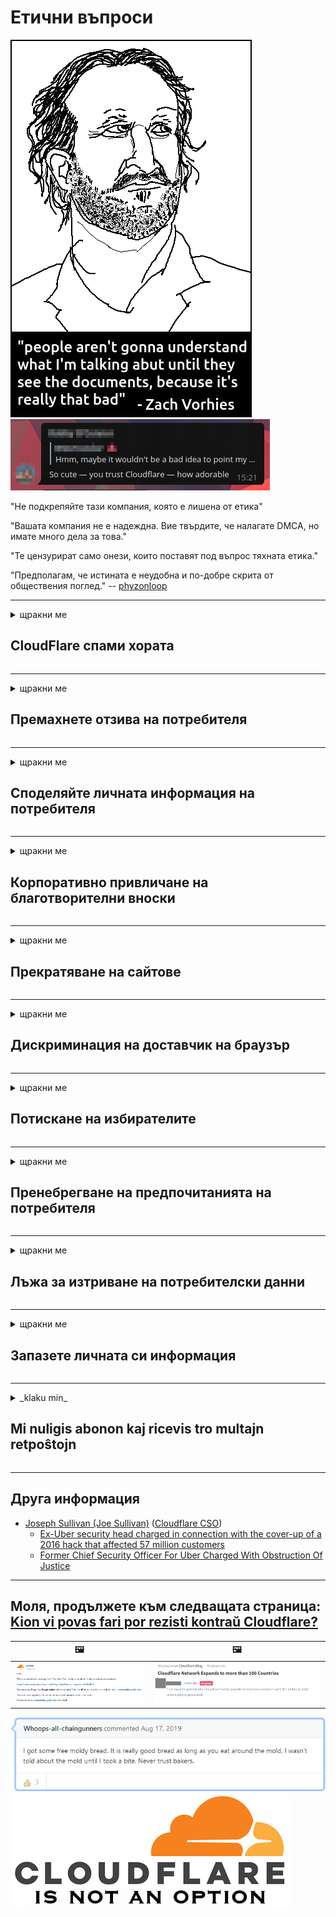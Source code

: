 # Етични въпроси

![](../image/itsreallythatbad.jpg)
![](../image/telegram/c81238387627b4bfd3dcd60f56d41626.jpg)

"Не подкрепяйте тази компания, която е лишена от етика"

"Вашата компания не е надеждна. Вие твърдите, че налагате DMCA, но имате много дела за това."

"Те цензурират само онези, които поставят под въпрос тяхната етика."

"Предполагам, че истината е неудобна и по-добре скрита от обществения поглед."  -- [phyzonloop](https://twitter.com/phyzonloop)


---


<details>
<summary>щракни ме

## CloudFlare спами хората
</summary>


Cloudflare изпраща спам имейли до потребители, които не са Cloudflare.

- Изпращайте имейли само до абонати, които са се включили
- Когато потребителят каже „стоп“, спрете да изпращате имейли

Това е толкова просто. Но Cloudflare не се интересува.
Cloudflare каза, че използването на тяхната услуга може да спре всички спамъри или нападатели.
Как можем да спрем Cloudflare, без да активираме Cloudflare?


| 🖼 | 🖼 |
| --- | --- |
| ![](../image/cfspam01.jpg) | ![](../image/cfspam03.jpg) |
| ![](../image/cfspam02.jpg) | ![](../image/cfspambrittany.jpg)<br>![](../image/cfspamtwtr.jpg) |
| ![](../image/cfspam04.jpg) | ![](../image/cfspam05.jpg) |

</details>

---

<details>
<summary>щракни ме

## Премахнете отзива на потребителя
</summary>


Отрицателни отзиви на цензурата на Cloudflare.
Ако публикувате текст против Cloudflare в Twitter, имате шанс да получите отговор от служител на Cloudflare със съобщение „Не, не е“.
Ако публикувате отрицателен отзив на който и да е сайт за отзиви, те ще се опитат да го цензурират.


| 🖼 | 🖼 |
| --- | --- |
| ![](../image/cfcenrev_01.jpg)<br>![](../image/cfcenrev_02.jpg) | ![](../image/cfcenrev_03.jpg) |

</details>

---

<details>
<summary>щракни ме

## Споделяйте личната информация на потребителя
</summary>


Cloudflare има огромен проблем с тормоза.
Cloudflare споделя лична информация на тези, които се оплакват от хоствани сайтове.
Понякога те искат да предоставите истинската си лична карта.
Ако не искате да ви тормозят, нападат, бият или убиват, по-добре стойте далеч от Cloudflared уебсайтове.


| 🖼 | 🖼 |
| --- | --- |
| ![](../image/cfdox_what.jpg) | ![](../image/cfdox_swat.jpg) |
| ![](../image/cfdox_kill.jpg) | ![](../image/cfdox_threat.jpg) |
| ![](../image/cfdox_dox.jpg) | ![](../image/cfdox_ex1.jpg) |
| ![](../image/cfabuseform.jpg) | ![](../image/cfdox_ex2.jpg) |

</details>

---

<details>
<summary>щракни ме

## Корпоративно привличане на благотворителни вноски
</summary>


CloudFlare иска благотворителни вноски.
Доста ужасяващо е, че американска корпорация би поискала благотворителност заедно с организации с нестопанска цел, които имат добри каузи.
Ако обичате да блокирате хора или да губите време на други хора, може да поискате да поръчате някои пици за служители на Cloudflare.


![](../image/cfdonate.jpg)

</details>

---

<details>
<summary>щракни ме

## Прекратяване на сайтове
</summary>


Какво ще направите, ако сайтът ви изпадне внезапно?
Има съобщения, че Cloudflare изтрива конфигурацията на потребителя или спира услугата без предупреждение, безшумно.
Предлагаме ви да намерите по-добър доставчик.

![](../image/cftmnt.jpg)

</details>

---

<details>
<summary>щракни ме

## Дискриминация на доставчик на браузър
</summary>


CloudFlare предоставя преференциално третиране на тези, които използват Firefox, като същевременно дава враждебно отношение към потребители на браузъри, които не са Tor-Tor.
Потребителите на Tor, които с право отказват да изпълнят несвободен javascript, също получават враждебно отношение.
Това неравенство в достъпа е злоупотреба с неутралитет на мрежата и злоупотреба с власт.

![](../image/browdifftbcx.gif)

- Вляво: Tor Browser, вдясно: Chrome. Същият IP адрес.

![](../image/browserdiff.jpg)

- Вляво: Tor Browser Javascript деактивиран, бисквитка активирана
- Вдясно: Chrome Javascript е активиран, „бисквитките“ са деактивирани

![](../image/cfsiryoublocked.jpg)

- QuteBrowser (незначителен браузър) без Tor (Clearnet IP)

![](../image/lynx_cloudflare.gif)

- Lynx


| ***Браузър*** | ***Лечение на достъп*** |
| --- | --- |
| Tor Browser (Javascript е активиран) | достъпът е разрешен |
| Firefox (Javascript е активиран) | достъпът е влошен |
| Chromium (Javascript е активиран) | достъпът е влошен |
| Chromium or Firefox (Javascript е деактивиран) | отказан достъп |
| Chromium or Firefox (Бисквитката е деактивирана) | отказан достъп |
| QuteBrowser | отказан достъп |
| lynx | отказан достъп |
| w3m | отказан достъп |
| wget | отказан достъп |


Защо да не използвате аудио бутона, за да решите лесно предизвикателство?

Да, има аудио бутон, но той винаги не работи над Tor.
Ще получите това съобщение, когато щракнете върху него:

```
Опитайте отново по-късно
Вашият компютър или мрежа може да изпраща автоматизирани заявки.
За да защитим нашите потребители, не можем да обработим заявката ви в момента.
За повече подробности посетете нашата помощна страница
```

</details>

---

<details>
<summary>щракни ме

## Потискане на избирателите
</summary>


Избирателите в щатите на САЩ се регистрират, за да гласуват в крайна сметка чрез уебсайта на държавния секретар в щата на пребиваване.
Контролираните от републиканците кабинети на държавния секретар участват в потискането на гласоподавателите чрез прокси чрез уебсайта на държавния секретар чрез Cloudflare.
Враждебното отношение на Cloudflare към потребителите на Tor, позицията му на MITM като централизиран глобален пункт за наблюдение и като цяло пагубната му роля кара потенциалните избиратели да не желаят да се регистрират.
Особено либералите са склонни да възприемат неприкосновеността на личния живот.
Формулярите за регистрация на гласоподаватели събират чувствителна информация за политическите наклонности на избирателя, личния му физически адрес, социалноосигурителния номер и датата на раждане.
Повечето държави правят публично достъпна само част от тази информация, но Cloudflare вижда цялата тази информация, когато някой се регистрира за гласуване.

Имайте предвид, че регистрацията на хартиен носител не заобикаля Cloudflare, тъй като служителите на държавния секретар за въвеждане на данни вероятно ще използват уебсайта на Cloudflare за въвеждане на данните.

| 🖼 | 🖼 |
| --- | --- |
| ![](../image/cfvotm_01.jpg) | ![](../image/cfvotm_02.jpg) |

- Change.org е известен уебсайт за събиране на гласове и предприемане на действия.
“хората навсякъде започват кампании, мобилизират поддръжници и работят с лицата, вземащи решения, за да намерят решения.”
За съжаление много хора изобщо не могат да гледат change.org поради агресивния филтър на Cloudflare.
Те са блокирани да подпишат петицията, като по този начин ги изключват от демократичен процес.
Използването на друга платформа, която не е облачна, като OpenPetition, помага за отстраняването на проблема.

| 🖼 | 🖼 |
| --- | --- |
| ![](../image/changeorgasn.jpg) | ![](../image/changeorgtor.jpg) |

- „Атинският проект“ на Cloudflare предлага безплатна защита на ниво предприятие на уебсайтове за държавни и местни избори.
Те казаха, че "техните избиратели имат достъп до информация за изборите и регистрация на гласоподаватели", но това е лъжа, защото много хора изобщо не могат да сърфират в сайта.

</details>

---

<details>
<summary>щракни ме

## Пренебрегване на предпочитанията на потребителя
</summary>


Ако се откажете от нещо, очаквате да не получавате имейл за това.
Cloudflare игнорира предпочитанията на потребителя и споделя данни с корпорации на трети страни без съгласието на клиента.
Ако използвате безплатния им план, те понякога ви изпращат имейл с молба да закупите месечен абонамент.

![](../image/cfviopl_tp.jpg)

</details>

---

<details>
<summary>щракни ме

## Лъжа за изтриване на потребителски данни
</summary>


Според блога на този бивш клиент на Cloudflare, Cloudflare лъже за изтриване на акаунти.
В днешно време много компании пазят вашите данни, след като сте затворили или премахнали акаунта си.
Повечето добри компании споменават за това в своята политика за поверителност.
Cloudflare? Не.

```
2019-08-05 CloudFlare ми изпрати потвърждение, че са ми премахнали акаунта.
2019-10-02 Получих имейл от CloudFlare „защото съм клиент“
```

Cloudflare не знаеше за думата „премахване“.
Ако наистина е премахнат, защо този бивш клиент получи имейл?
Той също така спомена, че в политиката за поверителност на Cloudflare не се споменава за това.

```
В новата им политика за поверителност не се споменава за запазване на данни за една година.
```

![](../image/cfviopl_notdel.jpg)

Как можете да се доверите на Cloudflare, ако тяхната политика за поверителност е ЛЪЖА?

- [Измина повече от година, откакто анулирах акаунта си в Cloudflare](https://shkspr.mobi/blog/2020/09/dont-trust-cloudflare-with-your-personal-data/)

</details>

---

<details>
<summary>щракни ме

## Запазете личната си информация
</summary>


Изтриването на акаунта в Cloudflare е трудно.

```
Изпратете билет за поддръжка, като използвате категорията „Акаунт“,
и поискайте изтриване на акаунт в тялото на съобщението.
Не трябва да имате домейни или кредитни карти, прикрепени към вашия акаунт, преди да поискате изтриване.
```

Ще получите това имейл за потвърждение.

![](../image/cf_deleteandkeep.jpg)

„Започнахме да обработваме вашето искане за изтриване“, но „Ще продължим да съхраняваме вашата лична информация“.

Можете ли да се "доверите" на това?


- Как да анулирам вашия акаунт в Cloudflare

1. Влезте в своето табло за управление на Cloudflare.
2. Изтрийте всички зони (домейни) от таблото си за управление.
3. Щракнете върху връзката за поддръжка.
4. Изпратете нов билет. Кажете им, че искате да закриете акаунта си.
5. Изчакайте няколко дни.
6. Персоналът на Cloudflare ще поиска вашето потвърждение и причината, поради която сте решили да напуснете Cloudflare.
7. Изпратете отговор отново.
8. Изчакайте няколко дни.
9. Ще получите съобщение: Успешно изтрихме вашия акаунт


</details>

---

<details>
<summary>_klaku min_

## Mi nuligis abonon kaj ricevis tro multajn retpoŝtojn
</summary>


La uzanto nuligis sian 'Cloudflare stream' abonon kaj li ricevas retpoŝtajn memorigilojn ĉiutage por rememorigi lin pri nuligita abono.
Ne estas malaprobita butono. Kiel vi ĉesas ĉi tiun frenezon?

![](../image/barrageemailcancelsubscription.jpg)

Cloudflare diris al ĉi tiu uzanto kontakti subtenteamo kaj peti ĉiujn viajn enhavojn forigi.

- [t](https://web.archive.org/web/20210412165334/https://twitter.com/JohnHaldson/status/1381651569247088650)

</details>

---

## Друга информация

- [Joseph Sullivan (Joe Sullivan)](../cloudflare_inc/cloudflare_members.md) ([Cloudflare CSO](https://twitter.com/eastdakota/status/1296522269313785862))
  - [Ex-Uber security head charged in connection with the cover-up of a 2016 hack that affected 57 million customers](https://www.businessinsider.com/uber-data-hack-security-head-joe-sullivan-charged-cover-up-2020-8)
  - [Former Chief Security Officer For Uber Charged With Obstruction Of Justice](https://www.justice.gov/usao-ndca/pr/former-chief-security-officer-uber-charged-obstruction-justice)


---


## Моля, продължете към следващата страница:   [Kion vi povas fari por rezisti kontraŭ Cloudflare?](bg.action.md)

|  🖼  |  🖼 |
| --- | --- |
| ![](../image/cfcommunity_ban.jpg) | ![](../image/censor_cloudflare_blogcomment.jpg) |

![](../image/freemoldybread.jpg)
![](../image/cfisnotanoption.jpg)

